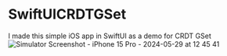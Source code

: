 # SwiftUICRDTGSet
I made this simple iOS app in SwiftUI as a demo for CRDT GSet
![Simulator Screenshot - iPhone 15 Pro - 2024-05-29 at 12 45 41](https://github.com/angelosstaboulis/SwiftUICRDTGSet/assets/79055304/78513388-567d-4c54-b1e6-4d50db15c6e5)
